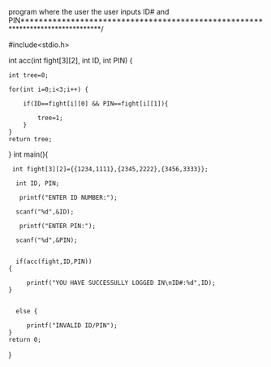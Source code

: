 program where the user the user inputs ID# and PIN*******************************************************************************/

#include<stdio.h>

int acc(int fight[3][2], int ID, int PIN) {
    
    int tree=0;
    
    for(int i=0;i<3;i++) {
        
        if(ID==fight[i][0] && PIN==fight[i][1]){
            
            tree=1;
        }
    }
    return tree;
}
int main(){
   
     int fight[3][2]={{1234,1111},{2345,2222},{3456,3333}};
  
      int ID, PIN;
 
       printf("ENTER ID NUMBER:");
  
      scanf("%d",&ID);
 
       printf("ENTER PIN:");
  
      scanf("%d",&PIN);
    
  
      if(acc(fight,ID,PIN))
    {
       
         printf("YOU HAVE SUCCESSULLY LOGGED IN\nID#:%d",ID);
    }    
    
    
      else {
       
         printf("INVALID ID/PIN");
    }
    return 0;
    
}

